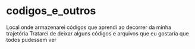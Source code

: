 # codigos_e_outros
Local onde armazenarei códigos que aprendi ao decorrer da minha trajetória
Tratarei de deixar alguns códigos e arquivos que eu gostaria que todos pudessem ver
